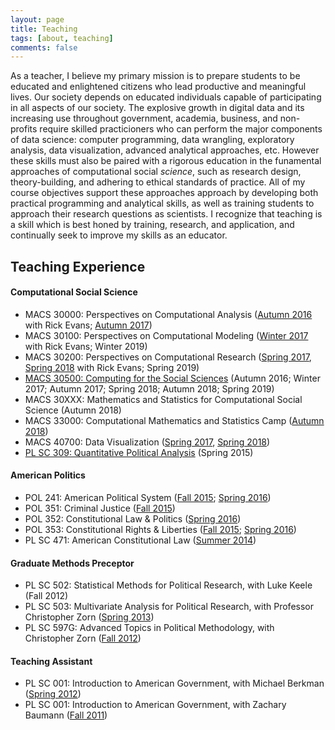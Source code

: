 ```yaml
---
layout: page
title: Teaching
tags: [about, teaching]
comments: false
---
```


As a teacher, I believe my primary mission is to prepare students to be educated and enlightened citizens who lead productive and meaningful lives. Our society depends on educated individuals capable of participating in all aspects of our society. The explosive growth in digital data and its increasing use throughout government, academia, business, and non-profits require skilled practicioners who can perform the major components of data science: computer programming, data wrangling, exploratory analysis, data visualization, advanced analytical approaches, etc. However these skills must also be paired with a rigorous education in the funamental approaches of computational social *science*, such as research design, theory-building, and adhering to ethical standards of practice. All of my course objectives support these approaches approach by developing both practical programming and analytical skills, as well as training students to approach their research questions as scientists. I recognize that teaching is a skill which is best honed by training, research, and application, and continually seek to improve my skills as an educator.

## Teaching Experience

#### Computational Social Science

* MACS 30000: Perspectives on Computational Analysis ([Autumn 2016](https://github.com/UC-MACSS/persp-analysis/tree/fall16) with Rick Evans; [Autumn 2017](https://github.com/UC-MACSS/persp-analysis))
* MACS 30100: Perspectives on Computational Modeling ([Winter 2017](https://github.com/UC-MACSS/persp-model_W17) with Rick Evans; Winter 2019)
* MACS 30200: Perspectives on Computational Research ([Spring 2017](https://github.com/UC-MACSS/persp-research_Spr17), [Spring 2018](https://github.com/UC-MACSS/persp-research_Spr18) with Rick Evans; Spring 2019)
* [MACS 30500: Computing for the Social Sciences](http://cfss.uchicago.edu) (Autumn 2016; Winter 2017; Autumn 2017; Spring 2018; Autumn 2018; Spring 2019)
* MACS 30XXX: Mathematics and Statistics for Computational Social Science (Autumn 2018)
* MACS 33000: Computational Mathematics and Statistics Camp ([Autumn 2018](https://github.com/math-camp/course))
* MACS 40700: Data Visualization ([Spring 2017](https://github.com/uc-cfss/dataviz/), [Spring 2018](https://github.com/uc-dataviz/course))
* [PL SC 309: Quantitative Political Analysis](https://drive.google.com/file/d/0ByLziL7vt0rqRHR5X3dCVldWQ2s/view?usp=sharing) (Spring 2015)
#### American Politics

* POL 241: American Political System ([Fall 2015](https://drive.google.com/a/bensoltoff.com/file/d/0ByLziL7vt0rqb3NDR2haV20yTzg/view); [Spring 2016](https://drive.google.com/file/d/0ByLziL7vt0rqcnItSHBJU2VFcFE/view?usp=sharing))
* POL 351: Criminal Justice ([Fall 2015](https://drive.google.com/a/bensoltoff.com/file/d/0ByLziL7vt0rqS2xkUDN0aGF3WEk/view))
* POL 352: Constitutional Law & Politics ([Spring 2016](https://drive.google.com/file/d/0ByLziL7vt0rqcUtWTnNqMFZkNjQ/view?usp=sharing))
* POL 353: Constitutional Rights & Liberties ([Fall 2015](https://drive.google.com/a/bensoltoff.com/file/d/0ByLziL7vt0rqVmRsWlJFRS1lck0/view); [Spring 2016](https://drive.google.com/file/d/0ByLziL7vt0rqemVnTEpQRDV5c2M/view?usp=sharing))
* PL SC 471: American Constitutional Law ([Summer 2014](https://drive.google.com/file/d/0ByLziL7vt0rqWkdoNXlhMTZ1Q1E/edit?usp=sharing))

#### Graduate Methods Preceptor

* PL SC 502: Statistical Methods for Political Research, with Luke Keele (Fall 2012)
* PL SC 503: Multivariate Analysis for Political Research, with Professor Christopher Zorn ([Spring 2013](https://drive.google.com/file/d/0ByLziL7vt0rqSGFaMXMxaHFhRWM/edit?usp=sharing))
* PL SC 597G: Advanced Topics in Political Methodology, with Christopher Zorn ([Fall 2012](https://drive.google.com/file/d/0ByLziL7vt0rqWExXTUpCVDlBX1k/edit?usp=sharing))

#### Teaching Assistant

* PL SC 001: Introduction to American Government, with Michael Berkman ([Spring 2012](https://drive.google.com/file/d/0ByLziL7vt0rqWFR6aHgwM2o2bUk/edit?usp=sharing))
* PL SC 001: Introduction to American Government, with Zachary Baumann ([Fall 2011](https://drive.google.com/file/d/0ByLziL7vt0rqdTYyWTJ1NEFURkk/edit?usp=sharing))




